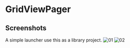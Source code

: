 GridViewPager
=============

Screenshots
----------------
A simple launcher use this as a library project.
![01](https://raw.github.com/109021017/GridViewPager/master/screenshots/01.png)
![02](https://raw.github.com/109021017/GridViewPager/master/screenshots/02.png)
